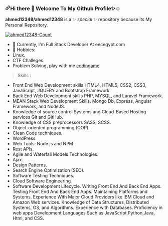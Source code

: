 <article class="markdown-body entry-content container-lg f5" itemprop="text"><h3 dir="auto"><a id="user-content-hi-there--welcome-to-my-github-profilerelaxed" class="anchor" aria-hidden="true" href="#hi-there--welcome-to-my-github-profilerelaxed"><svg class="octicon octicon-link" viewBox="0 0 16 16" version="1.1" width="16" height="16" aria-hidden="true"><path fill-rule="evenodd" d="M7.775 3.275a.75.75 0 001.06 1.06l1.25-1.25a2 2 0 112.83 2.83l-2.5 2.5a2 2 0 01-2.83 0 .75.75 0 00-1.06 1.06 3.5 3.5 0 004.95 0l2.5-2.5a3.5 3.5 0 00-4.95-4.95l-1.25 1.25zm-4.69 9.64a2 2 0 010-2.83l2.5-2.5a2 2 0 012.83 0 .75.75 0 001.06-1.06 3.5 3.5 0 00-4.95 0l-2.5 2.5a3.5 3.5 0 004.95 4.95l1.25-1.25a.75.75 0 00-1.06-1.06l-1.25 1.25a2 2 0 01-2.83 0z"></path></svg></a>Hi there <g-emoji class="g-emoji" alias="wave" fallback-src="https://github.githubassets.com/images/icons/emoji/unicode/1f44b.png">👋</g-emoji> Welcome To My Github Profile<g-emoji class="g-emoji" alias="sparkles" fallback-src="https://github.githubassets.com/images/icons/emoji/unicode/2728.png">✨</g-emoji><g-emoji class="g-emoji" alias="relaxed" fallback-src="https://github.githubassets.com/images/icons/emoji/unicode/263a.png">☺️</g-emoji></h3>
<p dir="auto"><strong>ahmed12348/ahmed12348</strong> is a <g-emoji class="g-emoji" alias="sparkles" fallback-src="https://github.githubassets.com/images/icons/emoji/unicode/2728.png">✨</g-emoji> <em>special</em> <g-emoji class="g-emoji" alias="sparkles" fallback-src="https://github.githubassets.com/images/icons/emoji/unicode/2728.png">✨</g-emoji> repository because its My Personal Repository.</p>
<p align="left" dir="auto"> <a target="_blank" rel="noopener noreferrer nofollow" href="https://camo.githubusercontent.com/8c87950fa9a7b086359a7cb684574e8f842863cc196d5814268118ff6fd2d82f/68747470733a2f2f6b6f6d617265762e636f6d2f67687076632f3f757365726e616d653d6c61696c61393130266c6162656c3d50726f66696c65253230766965777326636f6c6f723d306537356236267374796c653d666c6174"><img src="https://camo.githubusercontent.com/8c87950fa9a7b086359a7cb684574e8f842863cc196d5814268118ff6fd2d82f/68747470733a2f2f6b6f6d617265762e636f6d2f67687076632f3f757365726e616d653d6c61696c61393130266c6162656c3d50726f66696c65253230766965777326636f6c6f723d306537356236267374796c653d666c6174" alt="ahmed12348-Count" data-canonical-src="https://komarev.com/ghpvc/?username=ahmed12348&amp;label=Profile%20views&amp;color=0e75b6&amp;style=flat" style="max-width: 100%;"></a> </p>
<ul dir="auto">
<li><g-emoji class="g-emoji" alias="telescope" fallback-src="https://github.githubassets.com/images/icons/emoji/unicode/1f52d.png">🔭</g-emoji> Currently, I'm Full Stack Developer At eecegypt.com</li>
<li><g-emoji class="g-emoji" alias="speech_balloon" fallback-src="https://github.githubassets.com/images/icons/emoji/unicode/1f4ac.png">💬</g-emoji> Hobbies:</li>
<li>Linux.</li>
<li>CTF Challeges.</li>
<li>Problem Solving, play with me <a href="https://www.codingame.com/profile/003cb35a2ab1adf1e8087c2c8412e08d7069194" rel="nofollow">codingame</a></li>
</ul>
<blockquote>
<p dir="auto">Skills :</p>
</blockquote>
<ul dir="auto">
<li>Front End Web Development skills
HTML4, HTML5, CSS2, CSS3, JavaScript, JQUERY and Bootstrap Framework.</li>
<li>Back End Web Development skills
PHP, MYSQL, and Laravel Framework.</li>
<li>MEAN Stack Web Development Skills.
Mongo Db, Express, Angular Framework, and NodeJS.</li>
<li>Knowledge of source control Systems and Cloud-Based Hosting services
Git and GitHub.</li>
<li>Knowledge of CSS preprocessors
SASS, SCSS.</li>
<li>Object-oriented programming (OOP).</li>
<li>Clean Code techniques.</li>
<li>WordPress.</li>
<li>Web Tools:
Node.js and NPM</li>
<li>Rest APIs.</li>
<li>Agile and Waterfall Models Technologies.</li>
<li>Ajax.</li>
<li>Design Patterns.</li>
<li>Search Engine Optimization (SEO).</li>
<li>Software Testing Techniques.</li>
<li>Cloud Software Engineering</li>
<li>Software Development Lifecycle.
Writing Front End And Back End Apps.
Testing Front End And Back End Apps.
Maintaining Platforms and Systems.
Experience With Major Cloud Providers like IBM Cloud and Amazon Web services.
Knowledge of Data Structures, Distributed Systems, OS, and Algorithms.
Experience with Databases.
Proficiency in web apps Development Languages Such as
JavaScript,Python,Java, Html, and CSS.</li>
</ul>

</article>
